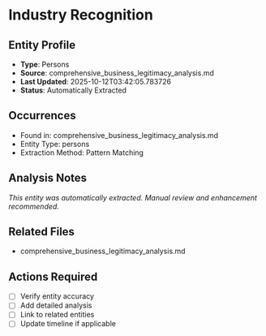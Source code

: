 # Industry Recognition

## Entity Profile
- **Type**: Persons
- **Source**: comprehensive_business_legitimacy_analysis.md
- **Last Updated**: 2025-10-12T03:42:05.783726
- **Status**: Automatically Extracted

## Occurrences
- Found in: comprehensive_business_legitimacy_analysis.md
- Entity Type: persons
- Extraction Method: Pattern Matching

## Analysis Notes
*This entity was automatically extracted. Manual review and enhancement recommended.*

## Related Files
- comprehensive_business_legitimacy_analysis.md

## Actions Required
- [ ] Verify entity accuracy
- [ ] Add detailed analysis
- [ ] Link to related entities
- [ ] Update timeline if applicable
